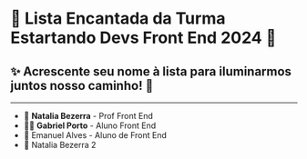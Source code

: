 # 🌈 Lista Encantada da Turma Estartando Devs Front End 2024 🦄

## ✨ Acrescente seu nome à lista para iluminarmos juntos nosso caminho! 🌟

---

- 🌸 **Natalia Bezerra** - Prof Front End
- 👨‍🎓 **Gabriel Porto** - Aluno Front End
- 🌼 Emanuel Alves - Aluno de Front End
- 🌼 Natalia Bezerra 2

